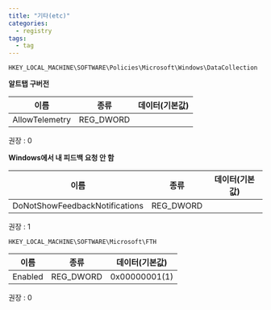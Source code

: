 ```yaml
---
title: "기타(etc)"
categories:
  - registry
tags:
  - tag
---
```

```
HKEY_LOCAL_MACHINE\SOFTWARE\Policies\Microsoft\Windows\DataCollection
```
**알트탭 구버전**

|이름|종류|데이터(기본값)|
|---|---|---|
|AllowTelemetry|REG_DWORD||

권장 : 0

**Windows에서 내 피드백 요청 안 함**

|이름|종류|데이터(기본값)|
|---|---|---|
|DoNotShowFeedbackNotifications|REG_DWORD||

권장 : 1

```
HKEY_LOCAL_MACHINE\SOFTWARE\Microsoft\FTH
```
|이름|종류|데이터(기본값)|
|---|---|---|
|Enabled|REG_DWORD|0x00000001(1)|

권장 : 0

